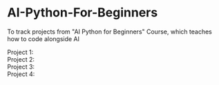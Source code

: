 # AI-Python-For-Beginners
To track projects from "AI Python for Beginners" Course, which teaches how to code alongside AI

Project 1:\
Project 2:\
Project 3:\
Project 4:

